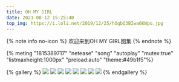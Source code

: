 ```yaml
---
title: OH MY GIRL
date: 2021-08-12 15:25:40
top_img: https://i.loli.net/2019/12/25/hOqbQ3BIwa6KWpo.jpg
---
```


{% note info no-icon %}
欢迎来到OH MY GIRL图集
{% endnote %}

{% meting "1815389717" "netease" "song" "autoplay" "mutex:true" "listmaxheight:1000px" "preload:auto" "theme:#49b1f5"%}

{% gallery %}
![](https://i.loli.net/2019/12/25/Fze9jchtnyJXMHN.jpg)
![](https://i.loli.net/2019/12/25/ryLVePaqkYm4TEK.jpg)
![](https://i.loli.net/2019/12/25/gEy5Zc1Ai6VuO4N.jpg)
![](https://i.loli.net/2019/12/25/d6QHbytlSYO4FBG.jpg)
![](https://i.loli.net/2019/12/25/6nepIJ1xTgufatZ.jpg)
![](https://i.loli.net/2019/12/25/E7Jvr4eIPwUNmzq.jpg)
![](https://i.loli.net/2019/12/25/mh19anwBSWIkGlH.jpg)
![](https://i.loli.net/2019/12/25/2tu9JC8ewpBFagv.jpg)
{% endgallery %}